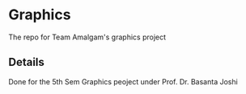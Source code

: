 # Graphics
The repo for Team Amalgam's graphics project

## Details
Done for the 5th Sem Graphics peoject under Prof. Dr. Basanta Joshi
